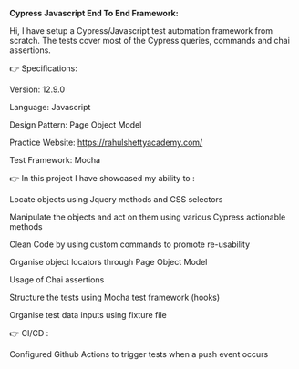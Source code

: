**Cypress Javascript End To End Framework:**

Hi, I have setup a Cypress/Javascript test automation framework from scratch. The tests cover most of the Cypress queries, commands and chai assertions.

👉 Specifications:

Version: 12.9.0

Language: Javascript

Design Pattern: Page Object Model

Practice Website: https://rahulshettyacademy.com/

Test Framework: Mocha


👉 In this project I have showcased my ability to :

Locate objects using Jquery methods and CSS selectors

Manipulate the objects and act on them using various Cypress actionable methods

Clean Code by using custom commands to promote re-usability

Organise object locators through Page Object Model

Usage of Chai assertions 

Structure the tests using Mocha test framework (hooks)

Organise test data inputs using fixture file 

👉 CI/CD :

Configured Github Actions to trigger tests when a push event occurs




